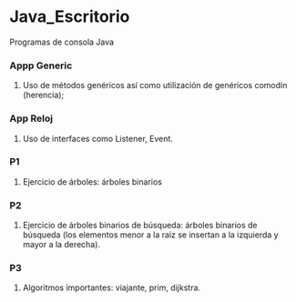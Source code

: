 # Java_Escritorio
Programas de consola Java

  ### Appp Generic
  1. Uso de métodos genéricos así como utilización de genéricos comodín (herencia);

  ### App Reloj
  1. Uso de interfaces como Listener, Event.
  
  ### P1
  1. Ejercicio de árboles: árboles binarios
  
  ### P2
  1. Ejercicio de árboles binarios de búsqueda: árboles binarios de búsqueda (los elementos menor a la raiz se insertan a la izquierda y mayor a la derecha).
  
  ### P3
  1. Algoritmos importantes: viajante, prim, dijkstra.
